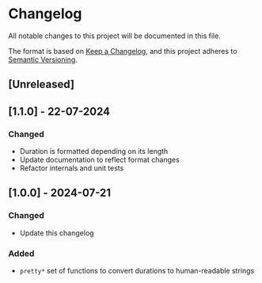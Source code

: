 # Changelog

All notable changes to this project will be documented in this file.

The format is based on [Keep a Changelog](https://keepachangelog.com/en/1.0.0/),
and this project adheres to [Semantic Versioning](https://semver.org/spec/v2.0.0.html).

## [Unreleased]

## [1.1.0] - 22-07-2024
### Changed
- Duration is formatted depending on its length 
- Update documentation to reflect format changes
- Refactor internals and unit tests

## [1.0.0] - 2024-07-21
### Changed
- Update this changelog

### Added
- `pretty*` set of functions to convert durations to human-readable strings

